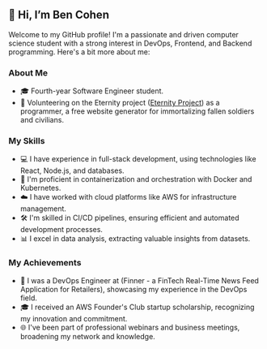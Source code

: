 ## 👋 Hi, I’m Ben Cohen

Welcome to my GitHub profile! I'm a passionate and driven computer science student with a strong interest in DevOps, Frontend, and Backend programming. Here's a bit more about me:

### About Me

- 🎓 Fourth-year Software Engineer student.
- 💼 Volunteering on the Eternity project ([Eternity Project](https://eternityws.com/)) as a programmer, a free website generator for immortalizing fallen soldiers and civilians.

### My Skills

- 💻 I have experience in full-stack development, using technologies like React, Node.js, and databases.
- 🐳 I'm proficient in containerization and orchestration with Docker and Kubernetes.
- ☁️ I have worked with cloud platforms like AWS for infrastructure management.
- 🛠️ I'm skilled in CI/CD pipelines, ensuring efficient and automated development processes.
- 📊 I excel in data analysis, extracting valuable insights from datasets.

### My Achievements

- 🚀 I was a DevOps Engineer at  (Finner - a FinTech Real-Time News Feed Application for Retailers), showcasing my experience in the DevOps field.
- 🎓 I received an AWS Founder's Club startup scholarship, recognizing my innovation and commitment.
- 🌐 I've been part of professional webinars and business meetings, broadening my network and knowledge.

<!---
Benco351/Benco351 is a ✨ special ✨ repository because its `README.md` (this file) appears on your GitHub profile.
You can click the Preview link to take a look at your changes.
--->
